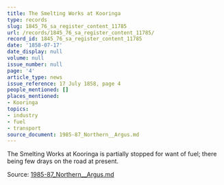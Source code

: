 ```yaml
---
title: The Smelting Works at Kooringa
type: records
slug: 1845_76_sa_register_content_11785
url: /records/1845_76_sa_register_content_11785/
record_id: 1845_76_sa_register_content_11785
date: '1858-07-17'
date_display: null
volume: null
issue_number: null
page: '4'
article_type: news
issue_reference: 17 July 1858, page 4
people_mentioned: []
places_mentioned:
- Kooringa
topics:
- industry
- fuel
- transport
source_document: 1985-87_Northern__Argus.md
---
```


The Smelting Works at Kooringa is partially stopped for want of fuel; there being few drays on the road at present.

Source: [1985-87_Northern__Argus.md](/downloads/markdown/1985-87_Northern__Argus.md)
